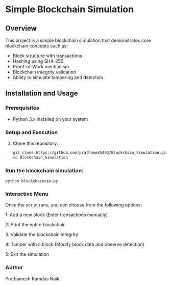 # Simple Blockchain Simulation

## Overview

This project is a simple blockchain simulation that demonstrates core blockchain concepts such as:

- Block structure with transactions
- Hashing using SHA-256
- Proof-of-Work mechanism
- Blockchain integrity validation
- Ability to simulate tampering and detection

## Installation and Usage

### Prerequisites
- Python 3.x installed on your system

### Setup and Execution

1. Clone this repository:
   ```sh
   git clone https://github.com/prathamesh493/Blockchain_Simulation.git
   cd Blockchain_Simulation

### Run the blockchain simulation:
    python blockchainsim.py
    

### Interactive Menu

Once the script runs, you can choose from the following options:

1: Add a new block (Enter transactions manually)

2: Print the entire blockchain

3: Validate the blockchain integrity

4: Tamper with a block (Modify block data and observe detection)

5: Exit the simulation

### Author
Prathamesh Ramdas Naik
